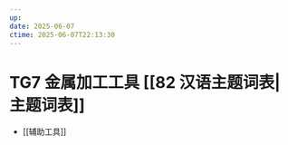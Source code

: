 ```yaml
---
up:
date: 2025-06-07
ctime: 2025-06-07T22:13:30
---
```


# TG7 金属加工工具 [[82 汉语主题词表|主题词表]]

- [[辅助工具]]
